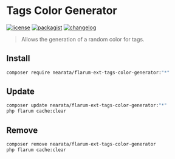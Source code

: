 # Tags Color Generator

[![license](https://img.shields.io/github/license/nearata/flarum-ext-tags-color-generator?style=flat)](https://github.com/Nearata/flarum-ext-tags-color-generator/blob/main/UNLICENSE)
[![packagist](https://img.shields.io/packagist/v/nearata/flarum-ext-tags-color-generator?style=flat)](https://packagist.org/packages/nearata/flarum-ext-tags-color-generator)
[![changelog](https://img.shields.io/github/release-date/nearata/flarum-ext-tags-color-generator?label=last%20release%20date)](https://github.com/Nearata/flarum-ext-tags-color-generator/blob/main/CHANGELOG.md)

> Allows the generation of a random color for tags.

## Install

```sh
composer require nearata/flarum-ext-tags-color-generator:"*"
```

## Update

```sh
composer update nearata/flarum-ext-tags-color-generator:"*"
php flarum cache:clear
```

## Remove

```sh
composer remove nearata/flarum-ext-tags-color-generator
php flarum cache:clear
```
